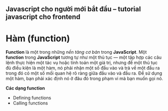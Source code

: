 ## Javascript cho người mới bắt đầu – tutorial javascript cho frontend
# Hàm (function)
**Function** là một trong những *nền tảng cơ bản* trong **JavaScript**. Một **function** trong **JavaScript** tương tự như một thủ tục — một tập hợp các câu lệnh thực hiện một tác vụ hoặc tính toán một giá trị, nhưng để một thủ tục đủ điều kiện là một hàm, nó phải nhận một số đầu vào và trả về một đầu ra trong đó có một số mối quan hệ rõ ràng giữa đầu vào và đầu ra. Để sử dụng một hàm, bạn phải xác định nó ở đâu đó trong phạm vi mà bạn muốn gọi nó.

**Các dạng function**
- Defining functions
- Calling functions